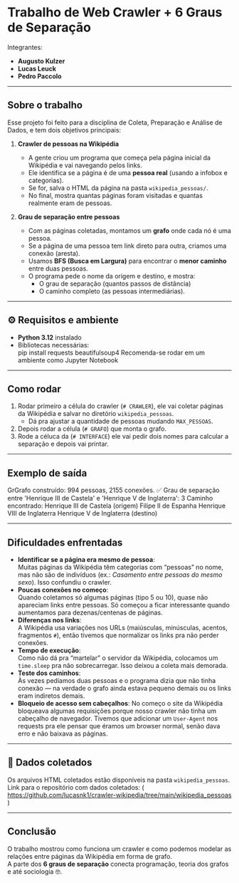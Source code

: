 # Trabalho de Web Crawler + 6 Graus de Separação

Integrantes:  
- **Augusto Kulzer**  
- **Lucas Leuck**  
- **Pedro Paccolo**

---

##  Sobre o trabalho
Esse projeto foi feito para a disciplina de Coleta, Preparação e Análise de Dados, e tem dois objetivos principais:

1. **Crawler de pessoas na Wikipédia**  
   - A gente criou um programa que começa pela página inicial da Wikipédia e vai navegando pelos links.  
   - Ele identifica se a página é de uma **pessoa real** (usando a infobox e categorias).  
   - Se for, salva o HTML da página na pasta `wikipedia_pessoas/`.  
   - No final, mostra quantas páginas foram visitadas e quantas realmente eram de pessoas.  

2. **Grau de separação entre pessoas**  
   - Com as páginas coletadas, montamos um **grafo** onde cada nó é uma pessoa.  
   - Se a página de uma pessoa tem link direto para outra, criamos uma conexão (aresta).  
   - Usamos **BFS (Busca em Largura)** para encontrar o **menor caminho** entre duas pessoas.  
   - O programa pede o nome da origem e destino, e mostra:  
     - O grau de separação (quantos passos de distância)  
     - O caminho completo (as pessoas intermediárias).  

---

## ⚙️ Requisitos e ambiente
- **Python 3.12** instalado  
- Bibliotecas necessárias:  
  pip install requests beautifulsoup4
  Recomenda-se rodar em um ambiente como Jupyter Notebook

---

##  Como rodar
1. Rodar primeiro a célula do crawler (`# CRAWLER`), ele vai coletar páginas da Wikipédia e salvar no diretório `wikipedia_pessoas`.  
   - Dá pra ajustar a quantidade de pessoas mudando `MAX_PESSOAS`.  
2. Depois rodar a célula (`# GRAFO`) que monta o grafo.  
3. Rode a céluca da (`# INTERFACE`) ele vai pedir dois nomes para calcular a separação e depois vai printar.


---

##  Exemplo de saída

GrGrafo construído: 994 pessoas, 2155 conexões.
✅ Grau de separação entre 'Henrique III de Castela' e 'Henrique V de Inglaterra': 3
Caminho encontrado:
   Henrique III de Castela (origem)
   Filipe II de Espanha
   Henrique VIII de Inglaterra
   Henrique V de Inglaterra (destino)


---

##  Dificuldades enfrentadas
- **Identificar se a página era mesmo de pessoa**:  
  Muitas páginas da Wikipédia têm categorias com “pessoas” no nome, mas não são de indivíduos (ex.: *Casamento entre pessoas do mesmo sexo*). Isso confundiu o crawler.  
- **Poucas conexões no começo**:  
  Quando coletamos só algumas páginas (tipo 5 ou 10), quase não apareciam links entre pessoas. Só começou a ficar interessante quando aumentamos para dezenas/centenas de páginas.  
- **Diferenças nos links**:  
  A Wikipédia usa variações nos URLs (maiúsculas, minúsculas, acentos, fragmentos `#`), então tivemos que normalizar os links pra não perder conexões.  
- **Tempo de execução**:  
  Como não dá pra “martelar” o servidor da Wikipédia, colocamos um `time.sleep` pra não sobrecarregar. Isso deixou a coleta mais demorada.  
- **Teste dos caminhos**:  
  Às vezes pedíamos duas pessoas e o programa dizia que não tinha conexão — na verdade o grafo ainda estava pequeno demais ou os links eram indiretos demais.  
- **Bloqueio de acesso sem cabeçalhos**:
No começo o site da Wikipédia bloqueava algumas requisições porque nosso crawler não tinha um cabeçalho de navegador. Tivemos que adicionar um `User-Agent` nos requests pra ele pensar que éramos um browser normal, senão dava erro e não baixava as páginas.

---

## 📂 Dados coletados

Os arquivos HTML coletados estão disponíveis na pasta `wikipedia_pessoas`.
Link para o repositório com dados coletados: ( https://github.com/lucasnk1/crawler-wikipedia/tree/main/wikipedia_pessoas )

---

##  Conclusão
O trabalho mostrou como funciona um crawler e como podemos modelar as relações entre páginas da Wikipédia em forma de grafo.  
A parte dos **6 graus de separação** conecta programação, teoria dos grafos e até sociologia 🤓.  


